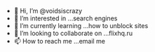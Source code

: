 - 👋 Hi, I’m @voidsiscrazy
- 👀 I’m interested in ...search engines
- 🌱 I’m currently learning ...how to unblock sites
- 💞️ I’m looking to collaborate on ...flixhq.ru
- 📫 How to reach me ...email me

<!---
voidsiscrazy/voidsiscrazy is a ✨ special ✨ repository because its `README.md` (this file) appears on your GitHub profile.
You can click the Preview link to take a look at your changes.
--->
